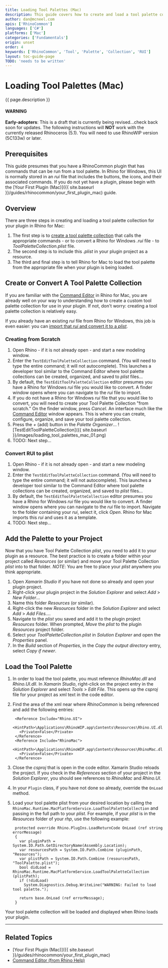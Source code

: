 ```yaml
---
title: Loading Tool Palettes (Mac)
description: This guide covers how to create and load a tool palette collection from your RhinoCommon plugin in Rhino for Mac.
author: dan@mcneel.com
apis: ['RhinoCommon']
languages: ['C#']
platforms: ['Mac']
categories: ['Fundamentals']
origin: unset
order: 4
keywords: ['RhinoCommon', 'Tool', 'Palette', 'Collection', 'RUI']
layout: toc-guide-page
TODO: 'needs to be written'
---
```


# Loading Tool Palettes (Mac)

{{ page.description }}

<div class="bs-callout bs-callout-danger">
  <h4>WARNING</h4>
  <p><b>Early-adopters</b>: This is a draft that is currently being revised...check back soon for updates.  The following instructions will <b>NOT</b> work with the currently released Rhinoceros (5.1).  You will need to use RhinoWIP version (5C133w) or later.</p>
</div>

## Prerequisites

This guide presumes that you have a RhinoCommon plugin that has commands that can be run from a tool palette.  In Rhino for Windows, this UI is normally stored in an *rui* file that includes the buttons, the icons, and their associated commands.  If you do not yet have a plugin, please begin with the [Your First Plugin (Mac)]({{ site.baseurl }}/guides/rhinocommon/your_first_plugin_mac) guide.

## Overview

There are three steps in creating and loading a tool palette collection for your plugin in Rhino for Mac:  

1. The first step is to [create a tool palette collection](#create-a-tool-palette-collection) that calls the appropriate commands - or to convert a Rhino for Windows *.rui* file - to *ToolPaletteCollection.plist* file.  
1. The second step is to include this *.plist* in your plugin project as a resource.  
1. The third and final step is to tell Rhino for Mac to load the tool palette from the appropriate file when your plugin is being loaded.

## Create or Convert A Tool Palette Collection

If you are familiar with the [Command Editor](http://docs.mcneel.com/rhino/mac/help/en-us/index.htm#macpreferencesandsettings/commands.htm) in Rhino for Mac, you are already well on your way to understanding how to create a custom tool palette collection for use in your plugin.  If not, don't worry: creating a tool palette collection is relatively easy.  

If you already have an existing *rui* file from Rhino for Windows, this job is even easier: you can [import that *rui* and convert it to a *plist*](#convert-rui-to-plist).

### Creating from Scratch

1. Open Rhino - if it is not already open - and start a new modeling window.
1. Enter the `TestEditToolPaletteCollection` command.  (You will need to type the entire command; it will not autocomplete).  This launches a developer tool similar to the Command Editor where tool palette collections can be created, organized, and saved to *plist* files...
1. By default, the `TestEditToolPaletteCollection` editor presumes you have a Rhino for Windows *rui* file you would like to convert.  A finder window opens where you can navigate to the *rui* file to import.  
1. If you do not have a Rhino for Windows *rui* file that you would like to convert, you will need to create your Tool Palette Collection "from scratch."  On the finder window, press *Cancel*.  An interface much like the [Command Editor](http://docs.mcneel.com/rhino/mac/help/en-us/index.htm#macpreferencesandsettings/commands.htm) window appears.  This is where you can create, configure, organize, and save your tool palette collection.
1. Press the *+* (add) button in the *Palette Organizer*...
![TestEditToolPaletteCollection]({{ site.baseurl }}/images/loading_tool_palettes_mac_01.png)
1. TODO: Next step...

### Convert RUI to plist

1. Open Rhino - if it is not already open - and start a new modeling window.
1. Enter the `TestEditToolPaletteCollection` command.  (You will need to type the entire command; it will not autocomplete).  This launches a developer tool similar to the Command Editor where tool palette collections can be created, organized, and saved to *plist* files...
1. By default, the `TestEditToolPaletteCollection` editor presumes you have a Rhino for Windows *rui* file you would like to convert.  A finder window opens where you can navigate to the *rui* file to import.  Navigate to the folder containing your *rui*, select it, click *Open*.  Rhino for Mac imports this *rui* and uses it as a template.
1. TODO: Next step...

## Add the Palette to your Project

Now that you have Tool Palette Collection *plist*, you need to add it to your plugin as a resource.  The best practice is to create a folder within your project called *Resources* (or similar) and move your Tool Palette Collection *plist* into to that folder.  *NOTE*: You are free to place your *plist* anywhere you think appropriate.

1. Open *Xamarin Studio* if you have not done so already and open your plugin project.
1. Right-click your plugin project in the *Solution Explorer* and select *Add* > *New Folder*...
1. Name this folder *Resources* (or similar).
1. Right-click the new *Resources* folder in the *Solution Explorer* and select *Add* > *Add Files...*.
1. Navigate to the *plist* you saved and add it to the plugin project *Resources* folder.  When prompted, *Move* the *plist* to the plugin *Resources* project folder.
1. Select your *ToolPaletteCollection.plist* in *Solution Explorer* and open the *Properties* panel.
1. In the *Build* section of *Properties*, in the *Copy the output directory* entry, select *Copy if newer*.

## Load the Tool Palette

1. In order to load the tool palette, you must reference *RhinoMac.dll* and *Rhino.UI.dll*.  In *Xamarin Studio*, right-click on the project entry in the *Solution Explorer* and select *Tools* > *Edit File*.  This opens up the *csproj* file for your project as xml text in the code editor.
1. Find the area of the xml near where *RhinoCommon* is being referenced and add the following entries:

        <Reference Include="Rhino.UI">
          <HintPath>\Applications\RhinoWIP.app\Contents\Resources\Rhino.UI.dll</HintPath>
          <Private>False</Private>
        </Reference>
        <Reference Include="RhinoMac">
          <HintPath>\Applications\RhinoWIP.app\Contents\Resources\RhinoMac.dll</HintPath>
          <Private>False</Private>
        </Reference>
1. Close the *csproj* that is open in the code editor.  Xamarin Studio reloads the project.  If you check in the *References* section of your project in the *Solution Explorer*, you should see references to *RhinoMac* and *Rhino.UI*.
1. In your `Plugin` class, if you have not done so already, override the `OnLoad` method.
1. Load your tool palette plist from your desired location by calling the `RhinoMac.Runtime.MacPlatformService.LoadToolPaletteCollection` and passing in the full path to your *plist*.  For example, if your *plist* is in the *Resources* folder of your *rhp*, use the following example:

        protected override Rhino.PlugIns.LoadReturnCode OnLoad (ref string errorMessage)
        {
          var pluginPath = System.IO.Path.GetDirectoryName(Assembly.Location);
          var resourcesPath = System.IO.Path.Combine (pluginPath, "Resources");
          var plistPath = System.IO.Path.Combine (resourcesPath, "ToolPalette.plist");
          bool didLoad = RhinoMac.Runtime.MacPlatformService.LoadToolPaletteCollection (plistPath);
          if (!didLoad)
            System.Diagnostics.Debug.WriteLine("WARNING: Failed to load tool palette.");

          return base.OnLoad (ref errorMessage);
        }

Your tool palette collection will be loaded and displayed when Rhino loads your plugin.

---

## Related Topics

- [Your First Plugin (Mac)]({{ site.baseurl }}/guides/rhinocommon/your_first_plugin_mac)
- [Command Editor (from Rhino Help)](http://docs.mcneel.com/rhino/mac/help/en-us/index.htm#macpreferencesandsettings/commands.htm)

